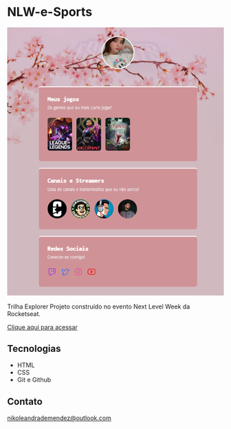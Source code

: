 # NLW-e-Sports

![preview](./assets/preview.png)

Trilha Explorer
Projeto construído no evento Next Level Week da Rocketseat.

[Clique aqui para acessar](https://nikolemendsz.github.io/NLW-e-Sports/)

## Tecnologias

- HTML
- CSS
- Git e Github

## Contato
nikoleandrademendez@outlook.com
